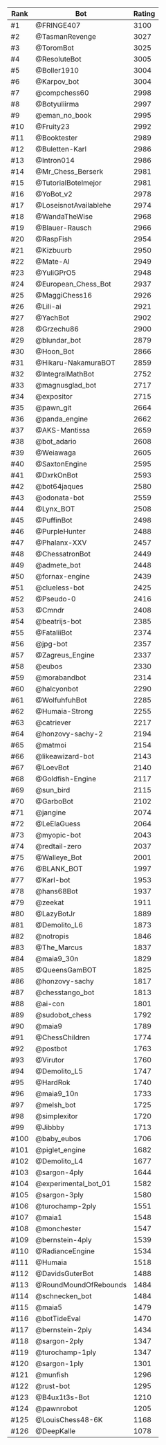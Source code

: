 Rank|Bot|Rating
---|---|---
#1|@FRINGE407|3100
#2|@TasmanRevenge|3027
#3|@ToromBot|3025
#4|@ResoluteBot|3005
#5|@Boller1910|3004
#6|@Karpov_bot|3004
#7|@compchess60|2998
#8|@Botyuliirma|2997
#9|@eman_no_book|2995
#10|@Fruity23|2992
#11|@Booktester|2989
#12|@Buletten-Karl|2986
#13|@Intron014|2986
#14|@Mr_Chess_Berserk|2981
#15|@TutorialBotelmejor|2981
#16|@YoBot_v2|2978
#17|@LoseisnotAvailablehe|2974
#18|@WandaTheWise|2968
#19|@Blauer-Rausch|2966
#20|@RaspFish|2954
#21|@Kizbuurb|2950
#22|@Mate-AI|2949
#23|@YuliGPrO5|2948
#24|@European_Chess_Bot|2937
#25|@MaggiChess16|2926
#26|@Lili-ai|2921
#27|@YachBot|2902
#28|@Grzechu86|2900
#29|@blundar_bot|2879
#30|@Hoon_Bot|2866
#31|@Hikaru-NakamuraBOT|2859
#32|@IntegralMathBot|2752
#33|@magnusglad_bot|2717
#34|@expositor|2715
#35|@pawn_git|2664
#36|@panda_engine|2662
#37|@AKS-Mantissa|2659
#38|@bot_adario|2608
#39|@Weiawaga|2605
#40|@SaxtonEngine|2595
#41|@DxrkOnBot|2593
#42|@bot64jaques|2580
#43|@odonata-bot|2559
#44|@Lynx_BOT|2508
#45|@PuffinBot|2498
#46|@PurpleHunter|2488
#47|@Phalanx-XXV|2457
#48|@ChessatronBot|2449
#49|@admete_bot|2448
#50|@fornax-engine|2439
#51|@clueless-bot|2425
#52|@Pseudo-0|2416
#53|@Cmndr|2408
#54|@beatrijs-bot|2385
#55|@FataliiBot|2374
#56|@jpg-bot|2357
#57|@Zagreus_Engine|2337
#58|@eubos|2330
#59|@morabandbot|2314
#60|@halcyonbot|2290
#61|@WolfuhfuhBot|2285
#62|@Humaia-Strong|2255
#63|@catriever|2217
#64|@honzovy-sachy-2|2194
#65|@matmoi|2154
#66|@likeawizard-bot|2143
#67|@LoevBot|2140
#68|@Goldfish-Engine|2117
#69|@sun_bird|2115
#70|@GarboBot|2102
#71|@jangine|2074
#72|@LeElaGuess|2064
#73|@myopic-bot|2043
#74|@redtail-zero|2037
#75|@Walleye_Bot|2001
#76|@BLANK_BOT|1997
#77|@Karl-bot|1953
#78|@hans68Bot|1937
#79|@zeekat|1911
#80|@LazyBotJr|1889
#81|@Demolito_L6|1873
#82|@notropis|1846
#83|@The_Marcus|1837
#84|@maia9_30n|1829
#85|@QueensGamBOT|1825
#86|@honzovy-sachy|1817
#87|@chesstango_bot|1813
#88|@ai-con|1801
#89|@sudobot_chess|1792
#90|@maia9|1789
#91|@ChessChildren|1774
#92|@postbot|1763
#93|@Virutor|1760
#94|@Demolito_L5|1747
#95|@HardRok|1740
#96|@maia9_10n|1733
#97|@melsh_bot|1725
#98|@simplexitor|1720
#99|@Jibbby|1713
#100|@baby_eubos|1706
#101|@piglet_engine|1682
#102|@Demolito_L4|1677
#103|@sargon-4ply|1644
#104|@experimental_bot_01|1582
#105|@sargon-3ply|1580
#106|@turochamp-2ply|1551
#107|@maia1|1548
#108|@monchester|1547
#109|@bernstein-4ply|1539
#110|@RadianceEngine|1534
#111|@Humaia|1518
#112|@DavidsGuterBot|1488
#113|@RoundMoundOfRebounds|1484
#114|@schnecken_bot|1484
#115|@maia5|1479
#116|@botTideEval|1470
#117|@bernstein-2ply|1434
#118|@sargon-2ply|1347
#119|@turochamp-1ply|1347
#120|@sargon-1ply|1301
#121|@munfish|1296
#122|@rust-bot|1295
#123|@B4ux1t3s-Bot|1210
#124|@pawnrobot|1205
#125|@LouisChess48-6K|1168
#126|@DeepKalle|1078
